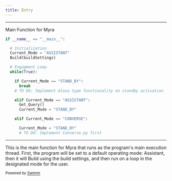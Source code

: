 ```yaml
---
title: Entry
---
```


<SwmSnippet path="/ENTRY.py" line="9">

---

Main Function for Myra

```python
if __name__ == "__main__":

  # Initialization
  Current_Mode = "ASSISTANT"
  Build(buildSettings)

  # Engagment Loop
  while(True):

    if Current_Mode == "STAND_BY":
      break
    # TO DO: Implement Alexa type functionality on standby activation

    elif Current_Mode == "ASSISTANT":
      Get_Query()
      Current_Mode = "STAND_BY"

    elif Current_Mode == "CONVERSE":

      Current_Mode = "STAND_BY"
      # TO DO: Implement Converse.py first
```

---

</SwmSnippet>

This is the main function for Myra that runs as the program's main execution thread. First, the program will be set to a default operating mode: Assistant, then it will Build using the build settings, and then run on a loop in the designated mode for the user.

<SwmMeta version="3.0.0" repo-id="Z2l0aHViJTNBJTNBUENBQSUzQSUzQUF2YWxvbkFjZQ==" repo-name="PCAA"><sup>Powered by [Swimm](https://app.swimm.io/)</sup></SwmMeta>
